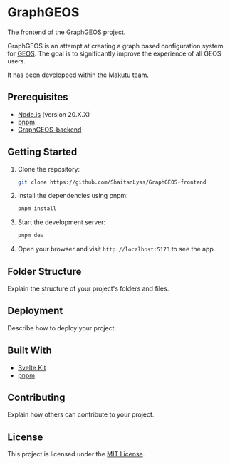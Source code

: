 # GraphGEOS

The frontend of the GraphGEOS project.

GraphGEOS is an attempt at creating a graph based configuration system for [GEOS](https://github.com/GEOS-DEV/GEOS). The goal is to significantly improve the experience of all GEOS users.

It has been developped within the Makutu team.

## Prerequisites

- [Node.js](https://nodejs.org) (version 20.X.X)
- [pnpm](https://pnpm.io)
- [GraphGEOS-backend](https://github.com/ShaitanLyss/GEOS-UI-backend)

## Getting Started

1. Clone the repository:

    ```bash
    git clone https://github.com/ShaitanLyss/GraphGEOS-frontend
    ```

2. Install the dependencies using pnpm:

    ```bash
    pnpm install
    ```

3. Start the development server:

    ```bash
    pnpm dev
    ```

4. Open your browser and visit `http://localhost:5173` to see the app.

## Folder Structure

Explain the structure of your project's folders and files.

## Deployment

Describe how to deploy your project.

## Built With

- [Svelte Kit](https://kit.svelte.dev)
- [pnpm](https://pnpm.io)

## Contributing

Explain how others can contribute to your project.

## License

This project is licensed under the [MIT License](LICENSE).
